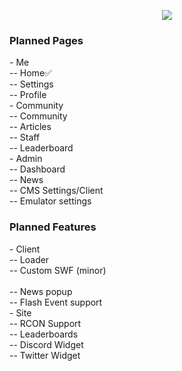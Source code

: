 <p align="center">
<img src="https://imgur.com/TUv8HNu.png">
</p>
<h3>Planned Pages</h3>
- Me<br>
-- Home✅<br>
-- Settings<br>
-- Profile<br>
- Community<br>
-- Community<br>
-- Articles<br>
-- Staff<br>
-- Leaderboard<br>
- Admin<br>
-- Dashboard<br>
-- News<br>
-- CMS Settings/Client<br>
-- Emulator settings<br>

<h3>Planned Features</h3>
- Client<br>
-- Loader<br>
-- Custom SWF (minor)<br><br>
-- News popup<br>
-- Flash Event support<br>
- Site<br>
-- RCON Support<br>
-- Leaderboards<br>
-- Discord Widget<br>
-- Twitter Widget<br>
